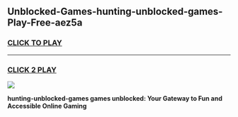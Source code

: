 
## Unblocked-Games-hunting-unblocked-games-Play-Free-aez5a
<h3>
<a href="https://premium76.site?title=hunting-unblocked-games&ref=18A">CLICK TO PLAY</a></h3>
<hr>

<h3>
<a href="https://premium76.site?title=hunting-unblocked-games&ref=18A">CLICK 2 PLAY</a>
  
</h3>

<a href="https://premium76.site?title=hunting-unblocked-games&ref=18A"><img src="https://clearcache.store/games.png"></a>


**hunting-unblocked-games games unblocked: Your Gateway to Fun and Accessible Online Gaming**
